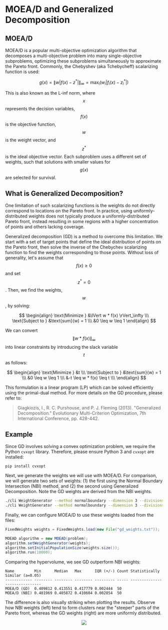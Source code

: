 # MOEA/D and Generalized Decomposition

## MOEA/D

MOEA/D is a popular multi-objective optimization algorithm that decomposes a multi-objective problem into many
single-objective subproblems, optimizing these subproblems simultaneously to approximate the Pareto front.  Commonly,
the Chebyshev (aka Tchebycheff) scalarizing function is used:

$$ g(x) = \lVert w \left| f(x) - z^* \right| \rVert_\infty = \max_i \left( w_i \left| f_i(x) - z_i^* \right| \right) $$

This is also known as the L-inf norm, where $$x$$ represents the decision variables, $$f(x)$$ is the objective
function, $$w$$ is the weight vector, and $$z^*$$ is the ideal objective vector.  Each subproblem uses a different set
of weights, such that solutions with smaller values for $$g(x)$$ are selected for survival.

## What is Generalized Decomposition?

One limitation of such scalarizing functions is the weights do not directly correspond to locations on the Pareto
front.  In practice, using uniformly-distributed weights does not typically produce a uniformly-distributed Pareto
front, instead resulting in some regions with a higher concentration of points and others lacking coverage.

Generalized decomposition (GD) is a method to overcome this limitation.  We start with a set of target points that
define the ideal distribution of points on the Pareto front, then solve the inverse of the Chebychev scalarizing
function to find the weights corresponding to those points.  Without loss of generality, let's assume that
$$f(x) \geq 0$$ and set $$z^* = 0$$.  Then, we find the weights, $$w$$, by solving:

$$
\begin{align}
\text{Minimize } &\lVert w * f(x) \rVert_\infty \\\
\text{Subject to } &\text{sum}(w) = 1 \\\
&0 \leq w \leq 1
\end{align}
$$

We can convert $$\lVert w * f(x) \rVert_\infty$$ into linear constraints by introducing the slack variable $$t$$ as
follows:

$$
\begin{align}
\text{Minimize } &t \\\
\text{Subject to } &\text{sum}(w) = 1 \\\
&0 \leq w \leq 1 \\\
&-t \leq w * f(x) \leq t \\\
\end{align}
$$

This formulation is a linear program (LP) which can be solved efficiently using the primal-dual method.  For more
details on the GD procedure, please refer to:

> Giagkiozis, I., R. C. Purshouse, and P. J. Fleming (2013).  "Generalized Decomposition."  Evolutionary Multi-Criterion Optimization, 7th International Conference, pp. 428-442.


## Example

Since GD involves solving a convex optimization problem, we require the Python `cvxopt` library.  Therefore, please
ensure Python 3 and `cvxopt` are installed:

```
pip install cvxopt
```

Next, we generate the weights we will use with MOEA/D.  For comparison, we will generate two sets of weights: (1) the
first using the Normal Boundary Intersection (NBI) method, and (2) the second using Generalized Decomposition.  Note
the GD weights are derived from the NBI weights.

<!-- :code: src=examples/org/moeaframework/examples/generalizedDecomposition/generateWeights.sh lines=3:4 -->

```bash
./cli WeightGenerator --method normalboundary --dimension 3 --divisions 20 > nbi_weights.txt
./cli WeightGenerator --method normalboundary --dimension 3 --divisions 20 --generalized > gd_weights.txt
```

Finally, we can configure MOEA/D to use these weights loaded from the files:

<!-- :code: src=examples/org/moeaframework/examples/generalizedDecomposition/GeneralizedDecompositionExample.java lines=59:64 -->

```java
FixedWeights weights = FixedWeights.load(new File("gd_weights.txt"));

MOEAD algorithm = new MOEAD(problem);
algorithm.setWeightGenerator(weights);
algorithm.setInitialPopulationSize(weights.size());
algorithm.run(10000);
```

Comparing the hypervolume, we see GD outperform NBI weights:

```
Name         Min      Median   Max      IQR (+/-) Count Statistically Similar (a=0.05)
------------ -------- -------- -------- --------- ----- ------------------------------
MOEA/D (GD)  0.409812 0.413551 0.417779 0.002444  50
MOEA/D (NBI) 0.401969 0.405872 0.410604 0.002854  50
```

The difference is also visually striking when plotting the results.  Observe how NBI weights (left) tend to form
clusters near the "steeper" parts of the Pareto front, whereas the GD weights (right) are more uniformly distributed.

<p align="center">
	<img src="imgs/moead-weights.png" />
</p>
